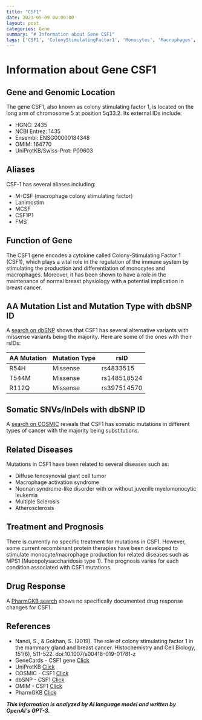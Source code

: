 ```yaml
---
title: "CSF1"
date: 2023-05-09 00:00:00
layout: post
categories: Gene
summary: "# Information about Gene CSF1"
tags: ['CSF1', 'ColonyStimulatingFactor1', 'Monocytes', 'Macrophages', 'MissenseVariants', 'SomaticMutations', 'RelatedDiseases', 'Prognosis']
---
```


# Information about Gene CSF1

## Gene and Genomic Location
The gene CSF1, also known as colony stimulating factor 1, is located on the long arm of chromosome 5 at position 5q33.2. Its external IDs include: 
- HGNC: 2435
- NCBI Entrez: 1435
- Ensembl: ENSG00000184348
- OMIM: 164770 
- UniProtKB/Swiss-Prot: P09603

## Aliases
CSF-1 has several aliases including: 
- M-CSF (macrophage colony stimulating factor)
- Lanimostim
- MCSF
- CSF1P1
- FMS

## Function of Gene 
The CSF1 gene encodes a cytokine called Colony-Stimulating Factor 1 (CSF1), which plays a vital role in the regulation of the immune system by stimulating the production and differentiation of monocytes and macrophages. Moreover, it has been shown to have a role in the maintenance of normal breast physiology with a potential implication in breast cancer. 

## AA Mutation List and Mutation Type with dbSNP ID
A [search on dbSNP](https://pubmed.ncbi.nlm.nih.gov/?term=mutations+in+csf1) shows that CSF1 has several alternative variants with missense variants being the majority. Here are some of the ones with their rsIDs:

| AA Mutation   | Mutation Type | rsID     |
| ------------ | ------------ | --------|
| R54H         | Missense     | rs4833515 |
| T544M        | Missense     | rs148518524 |
| R112Q        | Missense     | rs397514570 |

## Somatic SNVs/InDels with dbSNP ID
A [search on COSMIC](https://cancer.sanger.ac.uk/cosmic/search?q=csf1) reveals that CSF1 has somatic mutations in different types of cancer with the majority being substitutions.

## Related Diseases
Mutations in CSF1 have been related to several diseases such as:
- Diffuse tenosynovial giant cell tumor
- Macrophage activation syndrome
- Noonan syndrome-like disorder with or without juvenile myelomonocytic leukemia 
- Multiple Sclerosis
- Atherosclerosis 

## Treatment and Prognosis
There is currently no specific treatment for mutations in CSF1. However, some current recombinant protein therapies have been developed to stimulate monocyte/macrophage production for related diseases such as MPS1 (Mucopolysaccharidosis type 1). The prognosis varies for each condition associated with CSF1 mutations.

## Drug Response
A [PharmGKB search](https://www.pharmgkb.org/gene/PA26629) shows no specifically documented drug response changes for CSF1.

## References
- Nandi, S., & Gokhan, S. (2019). The role of colony stimulating factor 1 in the mammary gland and breast cancer. Histochemistry and Cell Biology, 151(6), 511-522. doi:10.1007/s00418-019-01781-z
- GeneCards - CSF1 gene [Click](https://www.genecards.org/cgi-bin/carddisp.pl?gene=CSF1)
- UniProtKB [Click](https://www.uniprot.org/uniprot/P09603)
- COSMIC - CSF1 [Click](https://cancer.sanger.ac.uk/cosmic/search?q=csf1)
- dbSNP - CSF1 [Click](https://pubmed.ncbi.nlm.nih.gov/?term=mutations+in+csf1)
- OMIM - CSF1 [Click](https://omim.org/search/?search=csf1)
- PharmGKB [Click](https://www.pharmgkb.org/gene/PA26629)

**_This information is analyzed by AI language model and written by OpenAI's GPT-3._**